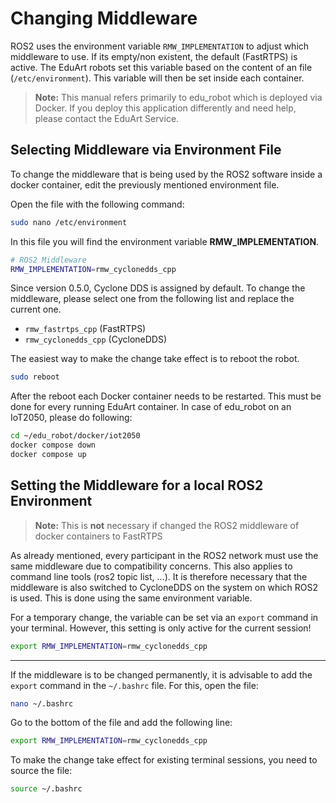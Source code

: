 # Changing Middleware

ROS2 uses the environment variable `RMW_IMPLEMENTATION` to adjust which middleware to use. If its empty/non existent, the default (FastRTPS) is active. The EduArt robots set this variable based on the content of an file (`/etc/environment`). This variable will then be set inside each container. 

> **__Note:__** This manual refers primarily to edu_robot which is deployed via Docker. If you deploy this application differently and need help, please contact the EduArt Service.

## Selecting Middleware via Environment File

To change the middleware that is being used by the ROS2 software inside a docker container, edit the previously mentioned environment file.

Open the file with the following command:

```bash
sudo nano /etc/environment
```

In this file you will find the environment variable **RMW_IMPLEMENTATION**.

```bash
# ROS2 Middleware
RMW_IMPLEMENTATION=rmw_cyclonedds_cpp
```

Since version 0.5.0, Cyclone DDS is assigned by default. To change the middleware, please select one from the following list and replace the current one.

* `rmw_fastrtps_cpp` (FastRTPS)
* `rmw_cyclonedds_cpp` (CycloneDDS)

The easiest way to make the change take effect is to reboot the robot.

```bash
sudo reboot
```

After the reboot each Docker container needs to be restarted. This must be done for every running EduArt container. In case of edu_robot on an IoT2050, please do following:

```bash
cd ~/edu_robot/docker/iot2050
docker compose down
docker compose up
``` 

## Setting the Middleware for a local ROS2 Environment
> **__Note:__** This is **not** necessary if changed the ROS2 middleware of docker containers to FastRTPS 

As already mentioned, every participant in the ROS2 network must use the same middleware due to compatibility concerns. This also applies to command line tools (ros2 topic list, ...). It is therefore necessary that the middleware is also switched to CycloneDDS on the system on which ROS2 is used. This is done using the same environment variable.

For a temporary change, the variable can be set via an `export` command in your terminal. However, this setting is only active for the current session!
```bash
export RMW_IMPLEMENTATION=rmw_cyclonedds_cpp
```
----

If the middleware is to be changed permanently, it is advisable to add the `export` command in the `~/.bashrc` file. For this, open the file:
```bash
nano ~/.bashrc
```

Go to the bottom of the file and add the following line:
```bash
export RMW_IMPLEMENTATION=rmw_cyclonedds_cpp
```

To make the change take effect for existing terminal sessions, you need to source the file:
```bash
source ~/.bashrc
```